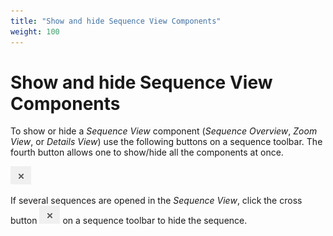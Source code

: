 ```yaml
---
title: "Show and hide Sequence View Components"
weight: 100
---
```



# Show and hide Sequence View Components

To show or hide a _Sequence View_ component (_Sequence Overview_, _Zoom View_, or _Details View_) use the following buttons on a sequence toolbar. The fourth button allows one to show/hide all the components at once.


![](/images/65929390/65929391.png)

If several sequences are opened in the _Sequence View_, click the cross button ![](/images/65929390/65929391.png) on a sequence toolbar to hide the sequence.
